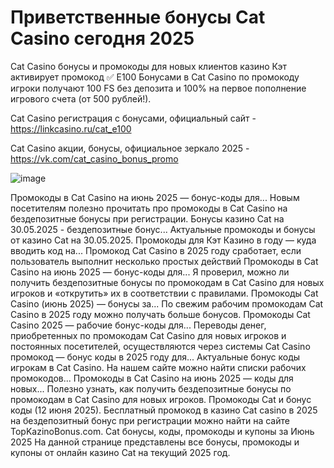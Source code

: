 # Приветственные бонусы Cat Casino сегодня 2025

Cat Casino бонусы и промокоды для новых клиентов казино Кэт активирует промокод ✅ E100 
Бонусами в Cat Casino по промокоду игроки получают 100 FS без депозита и 100% на первое пополнение игрового счета (от 500 рублей!).

Cat Casino регистрация с бонусами, официальный сайт - https://linkcasino.ru/cat_e100

Cat Casino акции, бонусы, официальное зеркало 2025 - https://vk.com/cat_casino_bonus_promo

![image](https://github.com/user-attachments/assets/99441fad-5d05-48be-bea4-ec149af1ecf6)


Промокоды в Cat Casino на июнь 2025 — бонус-коды для... Новым посетителям полезно прочитать про промокоды в Cat Casino на бездепозитные бонусы при регистрации.
Бонусы казино Cat на 30.05.2025 - бездепозитные бонус... Актуальные промокоды и бонусы от казино Cat на 30.05.2025.
Промокоды для Кэт Казино в году ― куда вводить код на... Промокод Cat Casino в 2025 году сработает, если пользователь выполнит несколько простых действий
Промокоды в Cat Casino на июнь 2025 — бонус-коды для... Я проверил, можно ли получить бездепозитные бонусы по промокодам в Cat Casino для новых игроков и «открутить» их в соответствии с правилами.
Промокоды Cat Casino (июнь 2025) — бонусы за... По свежим рабочим промокодам Cat Casino в 2025 году можно получать больше бонусов.
Промокоды Cat Casino 2025 — рабочие бонус-коды для... Переводы денег, приобретенных по промокодам Cat Casino для новых игроков и постоянных посетителей, осуществляются через системы
Cat Casino промокод — бонус коды в 2025 году для... Актуальные бонус коды игрокам в Cat Casino. На нашем сайте можно найти списки рабочих промокодов...
Промокоды в Cat Casino на июнь 2025 — коды для новых... Полезно узнать, как получить бездепозитные бонусы по промокодам в Cat Casino для новых игроков.
Промокоды Cat и бонус коды (12 июня 2025). Бесплатный промокод в казино Cat casino в 2025 на бездепозитный бонус при регистрации можно найти на сайте TopKazinoBonus.com.
Cat бонусы, коды, промокоды и купоны за Июнь 2025
На данной странице представлены все бонусы, промокоды и купоны от онлайн казино Cat на текущий 2025 год.
